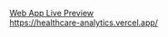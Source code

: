 <a href="https://healthcare-analytics.vercel.app/">Web App Live Preview</a> <br />
https://healthcare-analytics.vercel.app/
